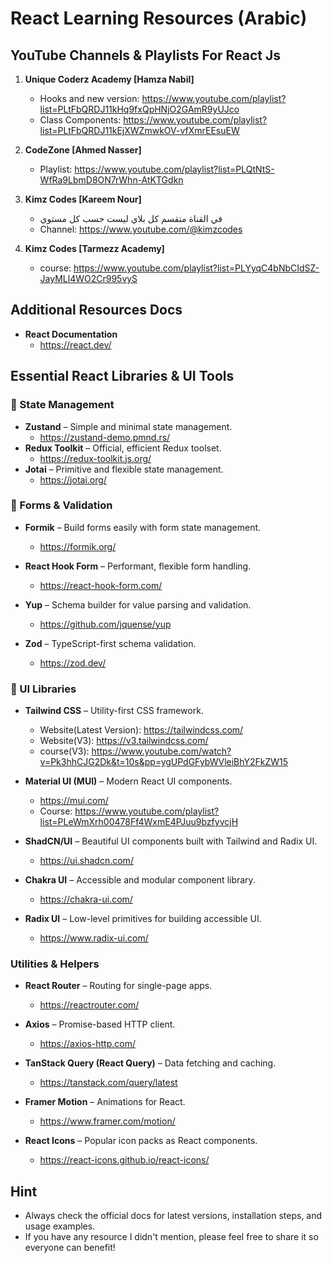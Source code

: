 # React Learning Resources (Arabic)

## YouTube Channels & Playlists For React Js

1. **Unique Coderz Academy [Hamza Nabil]**

   - Hooks and new version: https://www.youtube.com/playlist?list=PLtFbQRDJ11kHq9fxQpHNjO2GAmR9yUJco
   - Class Components: https://www.youtube.com/playlist?list=PLtFbQRDJ11kEjXWZmwkOV-vfXmrEEsuEW

2. **CodeZone [Ahmed Nasser]**

   - Playlist: https://www.youtube.com/playlist?list=PLQtNtS-WfRa9LbmD8ON7rWhn-AtKTGdkn

3. **Kimz Codes [Kareem Nour]**

   - في القناة متقسم كل بلاي ليست حسب كل مستوي
   - Channel: https://www.youtube.com/@kimzcodes

4. **Kimz Codes [Tarmezz Academy]**
   - course: https://www.youtube.com/playlist?list=PLYyqC4bNbCIdSZ-JayMLl4WO2Cr995vyS

## Additional Resources Docs

- **React Documentation**
  - https://react.dev/

## Essential React Libraries & UI Tools

### 🧰 State Management

- **Zustand** – Simple and minimal state management.
  - https://zustand-demo.pmnd.rs/
- **Redux Toolkit** – Official, efficient Redux toolset.
  - https://redux-toolkit.js.org/
- **Jotai** – Primitive and flexible state management.
  - https://jotai.org/

### 🧾 Forms & Validation

- **Formik** – Build forms easily with form state management.

  - https://formik.org/

- **React Hook Form** – Performant, flexible form handling.

  - https://react-hook-form.com/

- **Yup** – Schema builder for value parsing and validation.

  - https://github.com/jquense/yup

- **Zod** – TypeScript-first schema validation.
  - https://zod.dev/

### 🎨 UI Libraries

- **Tailwind CSS** – Utility-first CSS framework.

  - Website(Latest Version): https://tailwindcss.com/
  - Website(V3): https://v3.tailwindcss.com/
  - course(V3): https://www.youtube.com/watch?v=Pk3hhCJG2Dk&t=10s&pp=ygUPdGFybWVleiBhY2FkZW15

- **Material UI (MUI)** – Modern React UI components.

  - https://mui.com/
  - Course: https://www.youtube.com/playlist?list=PLeWmXrh00478Ff4WxmE4PJuu9bzfyvcjH

- **ShadCN/UI** – Beautiful UI components built with Tailwind and Radix UI.

  - https://ui.shadcn.com/

- **Chakra UI** – Accessible and modular component library.

  - https://chakra-ui.com/

- **Radix UI** – Low-level primitives for building accessible UI.
  - https://www.radix-ui.com/

### Utilities & Helpers

- **React Router** – Routing for single-page apps.

  - https://reactrouter.com/

- **Axios** – Promise-based HTTP client.

  - https://axios-http.com/

- **TanStack Query (React Query)** – Data fetching and caching.

  - https://tanstack.com/query/latest

- **Framer Motion** – Animations for React.

  - https://www.framer.com/motion/

- **React Icons** – Popular icon packs as React components.
  - https://react-icons.github.io/react-icons/

## Hint

- Always check the official docs for latest versions, installation steps, and usage examples.
- If you have any resource I didn't mention, please feel free to share it so everyone can benefit!
